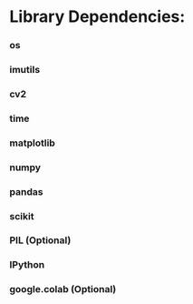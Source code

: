 # Library Dependencies:

### os   

### imutils   

### cv2

### time

### matplotlib

### numpy

### pandas

### scikit

### PIL (Optional)

### IPython

### google.colab (Optional)
